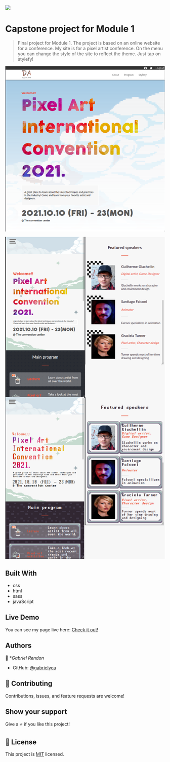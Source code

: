 ![](https://img.shields.io/badge/Microverse-blueviolet)

# Capstone project for Module 1

> Final project for Module 1. The project is based on an online website for a conference. 
> My site is for a pixel artist conference.
> On the menu you can change the style of the site to reflect the theme. Just tap on stylefy!

![screenshot](./assets/screen-desktop-1.png)

![screenshot](./assets/mobile-screens.png)


## Built With
- css
- html
- sass
- javaScript

## Live Demo
You can see my page live here: 
[Check it out!](https://gabrielyea.github.io/module1-capstone/)


<!--## Getting Started

**This is an example of how you may give instructions on setting up your project locally.**
**Modify this file to match your project, remove sections that don't apply. For example: delete the testing section if the currect project doesn't require testing.**


To get a local copy up and running follow these simple example steps.

### Prerequisites

### Setup

### Install

### Usage

### Run tests

### Deployment-->


## Authors

👤 **Gabriel Rendon*

- GitHub: [@gabrielyea](https://github.com/gabrielyea)


## 🤝 Contributing

Contributions, issues, and feature requests are welcome!

<!--Feel free to check the [issues page](../../issues/).-->

## Show your support

Give a ⭐️ if you like this project!

<!--## Acknowledgments-->


## 📝 License

This project is [MIT](./MIT.md) licensed.
